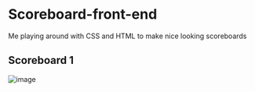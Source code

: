 # Scoreboard-front-end
Me playing around with CSS and HTML to make nice looking scoreboards

## Scoreboard 1
![image](https://user-images.githubusercontent.com/57303994/126953800-c8e211cb-1db2-435b-9dab-8e9f6fe0b255.png)

